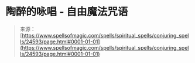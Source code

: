 <!--yml

category: 未分类

date: 2024-06-12 19:10:39

-->

# 陶醉的咏唱 - 自由魔法咒语

> 来源：[https://www.spellsofmagic.com/spells/spiritual_spells/conjuring_spells/24593/page.html#0001-01-01](https://www.spellsofmagic.com/spells/spiritual_spells/conjuring_spells/24593/page.html#0001-01-01)
